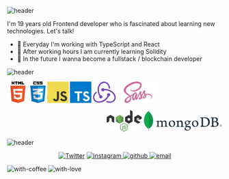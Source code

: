 ![header](https://capsule-render.vercel.app/api?type=waving&color=gradient&height=320&section=header&text=Welcome%20to%20my%20world!👋&fontSize=70&animation=blink&fontAlignY=45)

 I'm 19 years old Frontend developer who is fascinated about learning new technologies. Let's talk!

- 🔭 Everyday I'm working with TypeScript and React
- 🌱 After working hours I am currently learning Solidity
- 👯 In the future I wanna become a fullstack / blockchain developer

![header](https://capsule-render.vercel.app/api?type=waving&color=gradient&height=200&section=footer&text=My%20technology%20stack%20👨‍💻&fontSize=50&fontAlignY=70)

<p width='45%' align='left'>
     <a href="#"><img alt="HTML" src="./img/html.png" height='50px' margin='5px'></a>
     <a href="#"><img alt="CSS" src="./img/css.png" height='50px' margin='5px'></a>
     <a href="#"><img alt="JavaScript" src="./img/javascript.png" height='50px' margin='5px'></a>
     <a href="#"><img alt="TypeScript" src="./img/typescript.png" height='50px' margin='5px'></a>
     <a href="#"><img alt="Redux" src="./img/redux.png" height='50px'></a>
     <a href="#"><img alt="SASS" src="./img/sass.png" height='50px'></a>
</p>
<p width='45%' align='right'>
     <a href="#"><img alt="nodejs" src="./img/node.png" height='50px' margin='5px'></a>
     <a href="#"><img alt="mongodb" src="./img/mongo.png" height='50px' margin='5px'></a>
</p>

![header](https://capsule-render.vercel.app/api?type=waving&color=gradient&height=200&section=footer&text=Text%20me!%20🙋‍♂️&fontSize=50&fontAlignY=70)

<!-- Badges template - https://github.com/badges/shields -->
<p align="center">
  <a href="https://twitter.com/FigaKacper"><img alt="Twitter" title="Twitter" src="https://img.shields.io/badge/-Twitter-1DA1F2?style=for-the-badge&logo=twitter&logoColor=white"/></a>
  <a href="https://instagram.com/figovskyy/">
  <img alt='instagram' title='instagram' src="https://img.shields.io/badge/Instagram-E4405F?style=for-the-badge&logo=instagram&logoColor=white">
  </a>
    <a href="https://github.com/KacperFiga/">
  <img alt='github' title='github' src="https://img.shields.io/badge/GitHub-100000?style=for-the-badge&logo=github&logoColor=white">
  </a>
        <a href="mailto: kacper.figa@protonmail.com">
  <img alt='email' title='email' src="https://img.shields.io/badge/ProtonMail-8B89CC?style=for-the-badge&logo=protonmail&logoColor=white">
  </a>
 
    
</p>

 ![with-coffee](https://img.shields.io/badge/made%20with-%E2%98%95%EF%B8%8F%20coffee-yellow.svg) ![with-love](https://img.shields.io/badge/made%20with-%F0%9F%92%8C-red.svg)
